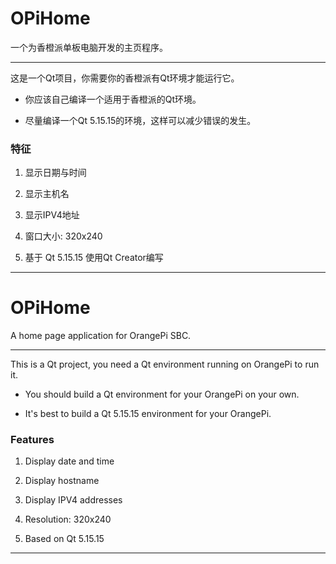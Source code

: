 # OPiHome

一个为香橙派单板电脑开发的主页程序。

---

这是一个Qt项目，你需要你的香橙派有Qt环境才能运行它。

- 你应该自己编译一个适用于香橙派的Qt环境。

- 尽量编译一个Qt 5.15.15的环境，这样可以减少错误的发生。

### 特征

1. 显示日期与时间

2. 显示主机名

3. 显示IPV4地址

4. 窗口大小: 320x240

5. 基于 Qt 5.15.15 使用Qt Creator编写

---

# 

# OPiHome

A home page application for OrangePi SBC.

---

This is a Qt project, you need a Qt environment running on OrangePi to run it.

- You should build a Qt environment for your OrangePi on your own.

- It's best to build a Qt 5.15.15 environment for your OrangePi. 

### Features

1. Display date and time

2. Display hostname

3. Display IPV4 addresses

4. Resolution: 320x240

5. Based on Qt 5.15.15

---
